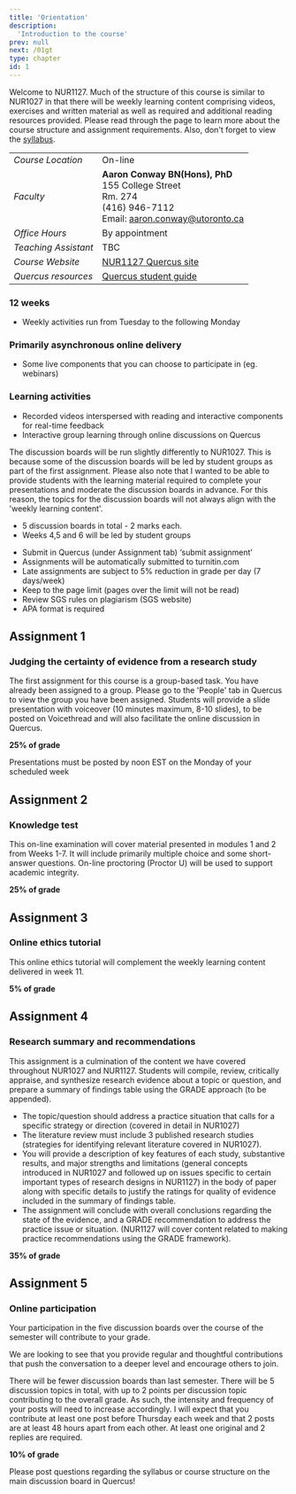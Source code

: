 ```yaml
---
title: 'Orientation'
description:
  'Introduction to the course'
prev: null
next: /01gt
type: chapter
id: 1
---
```


<exercise id="1" title="Course overview">

Welcome to NUR1127. Much of the structure of this course is similar to NUR1027 in that there will be weekly learning content comprising videos, exercises and written material as well as required and additional reading resources provided. Please read through the page to learn more about the course structure and assignment requirements. Also, don't forget to view the [syllabus](https://nur1127syllabus.netlify.app).

</exercise>

<exercise id="2" title="Contact details">

|     |     |
| --- | --- |
|*Course Location* |  On-line  |
| *Faculty* | **Aaron Conway BN(Hons), PhD**<br/>155 College Street<br/>Rm. 274<br/>(416) 946-7112 <br/> Email: aaron.conway@utoronto.ca|
| *Office Hours* | By appointment |
|*Teaching Assistant* | TBC|
| *Course Website* | [NUR1127 Quercus site](https://q.utoronto.ca/courses/140300/) |
| *Quercus resources* | [Quercus student guide](https://q.utoronto.ca/courses/46670)|

</exercise>

<exercise id="3" title="Course structure" >

### 12 weeks
- Weekly activities run from Tuesday to the following Monday

### Primarily asynchronous online delivery
- Some live components that you can choose to participate in (eg. webinars)

### Learning activities
- Recorded videos interspersed with reading and interactive components for real-time feedback
- Interactive group learning through online discussions on Quercus

</exercise>


<exercise id="4" title="Discussion boards" >

The discussion boards will be run slightly differently to NUR1027. This is because some of the discussion boards will be led by student groups as part of the first assignment. Please also note that I wanted to be able to provide students with the learning material required to complete your presentations and moderate the discussion boards in advance. For this reason, the topics for the discussion boards will not always align with the 'weekly learning content'. 

- 5 discussion boards in total - 2 marks each.
- Weeks 4,5 and 6 will be led by student groups

</exercise>

<exercise id="5" title="Assignment requirements">


- Submit in Quercus (under Assignment tab) ‘submit assignment’
- Assignments will be automatically submitted to turnitin.com
- Late assignments are subject to 5% reduction in grade per day (7 days/week)
- Keep to the page limit (pages over the limit will not be read)
- Review SGS rules on plagiarism (SGS website)
- APA format is required

</exercise>

<exercise id="6" title="Assignment information" >

## Assignment 1

### Judging the certainty of evidence from a research study

The first assignment for this course is a group-based task. You have already been assigned to a group. Please go to the 'People' tab in Quercus to view the group you have been assigned. Students will provide a slide presentation with voiceover (10 minutes maximum, 8-10 slides), to be posted on Voicethread and will also facilitate the online discussion in Quercus. 

**25% of grade**

<qu>Presentations must be posted by noon EST on the Monday of your scheduled week</qu>

## Assignment 2 

### Knowledge test

This on-line examination will cover material presented in modules 1 and 2 from Weeks 1-7. It will include primarily multiple choice and some short-answer questions. On-line proctoring (Proctor U) will be used to support academic integrity.

**25% of grade**

## Assignment 3

### Online ethics tutorial

This online ethics tutorial will complement the weekly learning content delivered in week 11.

**5% of grade**

## Assignment 4

### Research summary and recommendations

This assignment is a culmination of the content we have covered throughout NUR1027 and NUR1127. Students will compile, review, critically appraise, and synthesize research evidence about a topic or question, and prepare a summary of findings  table using the GRADE approach (to be appended). 

- The topic/question should address a practice situation that calls for a specific strategy or direction (covered in detail in NUR1027)
- The literature review must include 3 published research studies (strategies for identifying relevant literature covered in NUR1027).
- You will provide a description of key features of each study, substantive results, and major strengths and limitations (general concepts introduced in NUR1027 and followed up on issues specific to certain important types of research designs in NUR1127) in the body of paper along with specific details to justify the ratings for quality of evidence included in the summary of findings table. 
- The assignment will conclude with overall conclusions regarding the state of the evidence, and a GRADE recommendation to address the practice issue or situation. (NUR1127 will cover content related to making practice recommendations using the GRADE framework).  

**35% of grade**

## Assignment 5

### Online participation

Your participation in the five discussion boards over the course of the semester will contribute to your grade.

We are looking to see that you provide regular and thoughtful contributions that push the conversation to a deeper level and encourage others to join.

There will be fewer discussion boards than last semester.  There will be 5 discussion topics in total, with up to 2 points per discussion topic contributing to the overall grade. As such, the intensity and frequency of your posts will need to increase accordingly. I will expect that you contribute at least one post before Thursday each week and that 2 posts are at least 48 hours apart from each other. At least one original and 2 replies are required. 

**10% of grade**


</exercise>

<exercise id="7" title="Questions about the course">

Please post questions regarding the syllabus or course structure on the main discussion board in Quercus!

</exercise>
